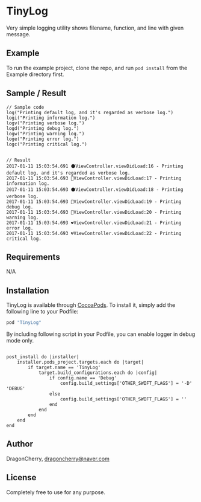 # TinyLog
Very simple logging utility shows filename, function, and line with given message.

## Example

To run the example project, clone the repo, and run `pod install` from the Example directory first.

## Sample / Result

```
// Sample code
log("Printing default log, and it's regarded as verbose log.")
logi("Printing information log.")
logv("Printing verbose log.")
logd("Printing debug log.")
logw("Printing warning log.")
loge("Printing error log.")
logc("Printing critical log.")
        
```

```
// Result
2017-01-11 15:03:54.691 ⚫ViewController.viewDidLoad:16 - Printing default log, and it's regarded as verbose log.
2017-01-11 15:03:54.693 💙ViewController.viewDidLoad:17 - Printing information log.
2017-01-11 15:03:54.693 ⚫ViewController.viewDidLoad:18 - Printing verbose log.
2017-01-11 15:03:54.693 💚ViewController.viewDidLoad:19 - Printing debug log.
2017-01-11 15:03:54.693 💛ViewController.viewDidLoad:20 - Printing warning log.
2017-01-11 15:03:54.693 ❤️ViewController.viewDidLoad:21 - Printing error log.
2017-01-11 15:03:54.693 💔ViewController.viewDidLoad:22 - Printing critical log.

```


## Requirements

N/A

## Installation

TinyLog is available through [CocoaPods](http://cocoapods.org). To install
it, simply add the following line to your Podfile:

```ruby
pod "TinyLog"
```

By including following script in your Podfile, you can enable logger in debug mode only. 

```

post_install do |installer|
    installer.pods_project.targets.each do |target|
        if target.name == 'TinyLog'
            target.build_configurations.each do |config|
                if config.name == 'Debug'
                    config.build_settings['OTHER_SWIFT_FLAGS'] = '-D' 'DEBUG'
                else
                    config.build_settings['OTHER_SWIFT_FLAGS'] = ''
                end
            end
        end
    end
end

```

## Author

DragonCherry, dragoncherry@naver.com

## License

Completely free to use for any purpose.
